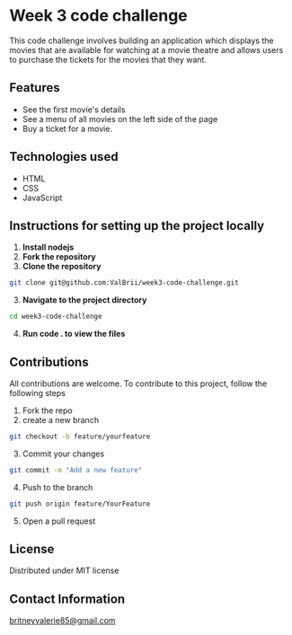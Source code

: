 # Week 3 code challenge 
 This code challenge involves building an application which displays the movies that are available for watching at a movie theatre and allows users to purchase the tickets for the movies that they want.
 
## Features
- See the first movie's details
- See a menu of all movies on the left side of the page
- Buy a ticket for a movie.

## Technologies used
- HTML
- CSS
- JavaScript

## Instructions for setting up the project locally
1. **Install nodejs**
1. **Fork the repository**
2. **Clone the repository**
```bash
git clone git@github.com:ValBrii/week3-code-challenge.git
```
3. **Navigate to the project directory**
```bash
cd week3-code-challenge
```
4. **Run code . to view the files**

## Contributions
All contributions are welcome.
To contribute to this project, follow the following steps
1. Fork the repo
2. create a new branch 

```bash
git checkout -b feature/yourfeature
```
3. Commit your changes 

```bash 
git commit -m "Add a new feature"
```

4. Push to the branch
``` bash
git push origin feature/YourFeature 
```

5. Open a pull request

## License
Distributed under MIT license


## Contact Information
britneyvalerie85@gmail.com